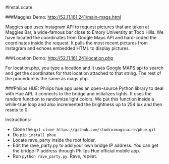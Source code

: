 #InstaLocate

###Maggies
Demo: http://52.11.161.241/main-mags.html

Maggies app uses Instagram API to request pictures that are taken at Maggies Bar, a wide-famous bar close to Emory University at Toco Hills. We have located the coordinates from Google Maps API and hard-coded the coordinates
inside the request. It pulls the most recent pictures from Instagram and echoes embedded HTML to display pictures. 

###Location
Demo: http://52.11.161.241/location.php

For location.php, you type a location and it uses Google MAPS api
to search and get the coordinates for that location attached to that string. The rest of the procedure is the same as mags.php.

###Philips HUE:
Philips hue app uses an open-source Python library to deal with Hue API. It connects to the bridge and initializes lights. It uses the random function to randomize light colors. We put this function inside a while-true loop and also incremented the brightness up to 254 lux and then resets to 0.

Instructions:
- Clone the ```git clone https://github.com/studioimaginaire/phue.git```
- Do ```pip install phue```
- Locate rave_party inside the root folder.
- Edit the rave_party.py to add your own bridge IP address. You can get the bridge IP address through Philips Hue official mobile app.
- Run ```python rave_party.py```. Rave, repeat.
